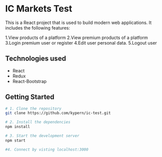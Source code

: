 # IC Markets Test

This is a React project that is used to build modern web applications. It includes the following features:

1.View products of a platform
2.View premium products of a platform
3.Login premium user or register
4.Edit user personal data.
5.Logout user

## Technologies used
- React
- Redux
- React-Bootstrap

## Getting Started

```bash
# 1. Clone the repository
git clone https://github.com/kypern/ic-test.git

# 2. Install the dependencies
npm install

# 3. Start the development server
npm start

#4. Connect by visting localhost:3000
